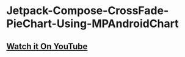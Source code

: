 # Jetpack-Compose-CrossFade-PieChart-Using-MPAndroidChart

## [Watch it On YouTube](https://youtu.be/8Q9cd0T4lLg)
